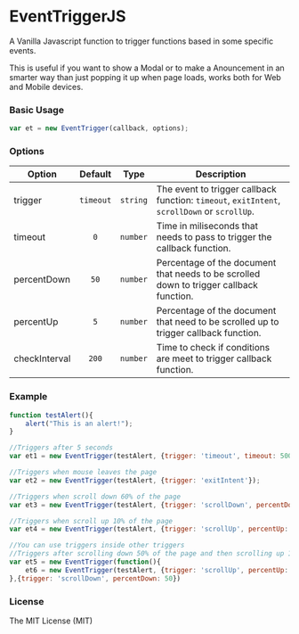 # EventTriggerJS
A Vanilla Javascript function to trigger functions based in some specific events.

This is useful if you want to show a Modal or to make a Anouncement in an smarter way than just popping it up when page loads, works both for Web and Mobile devices.

### Basic Usage

```javascript
var et = new EventTrigger(callback, options);
```

### Options

|Option|Default|Type|Description|
|---|:---:|:---:|---|
|trigger|`timeout`|`string`|The event to trigger callback function: `timeout`, `exitIntent`, `scrollDown` or `scrollUp`.|
|timeout|`0`|`number`|Time in miliseconds that needs to pass to trigger the callback function.|
|percentDown|`50`|`number`|Percentage of the document that needs to be scrolled down to trigger callback function.|
|percentUp|`5`|`number`|Percentage of the document that need to be scrolled up to trigger callback function.|
|checkInterval|`200`|`number`|Time to check if conditions are meet to trigger callback function.|

### Example
```javascript
function testAlert(){
    alert("This is an alert!");
}

//Triggers after 5 seconds
var et1 = new EventTrigger(testAlert, {trigger: 'timeout', timeout: 5000});

//Triggers when mouse leaves the page
var et2 = new EventTrigger(testAlert, {trigger: 'exitIntent'});

//Triggers when scroll down 60% of the page
var et3 = new EventTrigger(testAlert, {trigger: 'scrollDown', percentDown: 60});

//Triggers when scroll up 10% of the page
var et4 = new EventTrigger(testAlert, {trigger: 'scrollUp', percentUp: 10});

//You can use triggers inside other triggers
//Triggers after scrolling down 50% of the page and then scrolling up 10% of the page
var et5 = new EventTrigger(function(){
    et6 = new EventTrigger(testAlert, {trigger: 'scrollUp', percentUp: 10})
},{trigger: 'scrollDown', percentDown: 50})

```

### License 

The MIT License (MIT)

